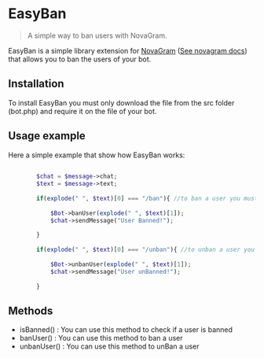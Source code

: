 # EasyBan
> A simple way to ban users with NovaGram.

EasyBan is a simple library extension for [NovaGram](https://github.com/skrtdev/NovaGram) ([See novagram docs](https://docs.novagram.ga/prototypes.html)) that allows you to ban the users of your bot.


## Installation

To install EasyBan you must only download the file from the src folder (bot.php) and require it on the file of your bot.

## Usage example

Here a simple example that show how EasyBan works:

```php
    
        $chat = $message->chat;
        $text = $message->text;
        
        if(explode(" ", $text)[0] === "/ban"){ //to ban a user you must only send /ban [user_id]
        
            $Bot->banUser(explode(" ", $text)[1]);
            $chat->sendMessage("User Banned!");
            
        }
        
        if(explode(" ", $text)[0] === "/unban"){ //to unban a user you must only send /unban [user_id]
        
            $Bot->unbanUser(explode(" ", $text)[1]);
            $chat->sendMessage("User unBanned!");
            
        }

```

## Methods

- isBanned() : You can use this method to check if a user is banned
- banUser() : You can use this method to ban a user
- unbanUser() : You can use this method to unBan a user

